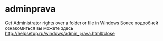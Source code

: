 # adminprava
Get Administrator rights over a folder or file in Windows
Более подробней ознакомиться вы можете здесь http://helpsetup.ru/windows/admin_prava.html#close
